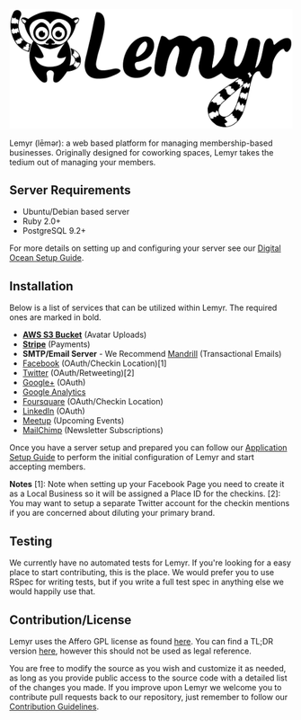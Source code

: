 [![Lemyr Logo](doc/lemyr-logo.png)](http://lemyr.co)

Lemyr (lēmər): a web based platform for managing membership-based businesses. Originally designed for coworking spaces, Lemyr takes the tedium out of managing your members.

## Server Requirements

* Ubuntu/Debian based server
* Ruby 2.0+
* PostgreSQL 9.2+

For more details on setting up and configuring your server see our [Digital Ocean Setup Guide](wiki/Digital-Ocean-Setup-Guide).

## Installation

Below is a list of services that can be utilized within Lemyr. The required ones are marked in bold.

* [**AWS S3 Bucket**](http://aws.amazon.com) (Avatar Uploads)
* [**Stripe**](https://stripe.com) (Payments)
* **SMTP/Email Server** - We Recommend [Mandrill](http://mandrillapp.com) (Transactional Emails)
* [Facebook](https://developers.facebook.com) (OAuth/Checkin Location)[1]
* [Twitter](https://dev.twitter.com) (OAuth/Retweeting)[2]
* [Google+](https://code.google.com/apis/console/) (OAuth)
* [Google Analytics](http://www.google.com/analytics/)
* [Foursquare](https://developer.foursquare.com/) (OAuth/Checkin Location)
* [LinkedIn](http://developer.linkedin.com/) (OAuth)
* [Meetup](http://www.meetup.com/meetup_api/) (Upcoming Events)
* [MailChimp](http://mailchimp.com/) (Newsletter Subscriptions)

Once you have a server setup and prepared you can follow our [Application Setup Guide](wiki/Application-Setup) to perform the initial configuration of Lemyr and start accepting members.

**Notes**
[1]: Note when setting up your Facebook Page you need to create it as a Local Business so it will be assigned a Place ID for the checkins.
[2]: You may want to setup a separate Twitter account for the checkin mentions if you are concerned about diluting your primary brand.

## Testing

We currently have no automated tests for Lemyr. If you're looking for a easy place to start contributing, this is the place. We would prefer you to use RSpec for writing tests, but if you write a full test spec in anything else we would happily use that.

## Contribution/License

Lemyr uses the Affero GPL license as found [here](LICENSE). You can find a TL;DR version [here](https://tldrlegal.com/license/gnu-affero-general-public-license-v3-(agpl-3.0)), however this should not be used as legal reference.

You are free to modify the source as you wish and customize it as needed, as long as you provide public access to the source code with a detailed list of the changes you made. If you improve upon Lemyr we welcome you to contribute pull requests back to our repository, just remember to follow our [Contribution Guidelines](CONTRIBUTE.md).
